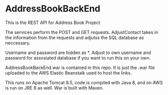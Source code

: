 # AddressBookBackEnd
This is the REST API for Address Book Project

The services perform the POST and GET requests.
AdjustContact takes in the information from the requests and adjutss the SQL database as neccessary.

Username and password are hidden as *. Adjust to own username and password for assosiated database if you want to run this on your own.

AddressBookBackEnd.war is contained in this repo. It is just the .war file uploaded to the AWS Elastic Beanstalk used to host the links.

This runs on Apache Tomcat 8.5, code is compiled with Java 8, and on AWS is run on JRE 8 as well. War is built with Maven. 
